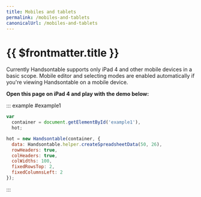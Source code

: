 ```yaml
---
title: Mobiles and tablets
permalink: /mobiles-and-tablets
canonicalUrl: /mobiles-and-tablets
---
```


# {{ $frontmatter.title }}

Currently Handsontable supports only iPad 4 and other mobile devices in a basic scope. Mobile editor and selecting modes are enabled automatically if you're viewing Handsontable on a mobile device.

**Open this page on iPad 4 and play with the demo below:**

::: example #example1
```js
var
  container = document.getElementById('example1'),
  hot;

hot = new Handsontable(container, {
  data: Handsontable.helper.createSpreadsheetData(50, 26),
  rowHeaders: true,
  colHeaders: true,
  colWidths: 100,
  fixedRowsTop: 2,
  fixedColumnsLeft: 2
});
```
:::
